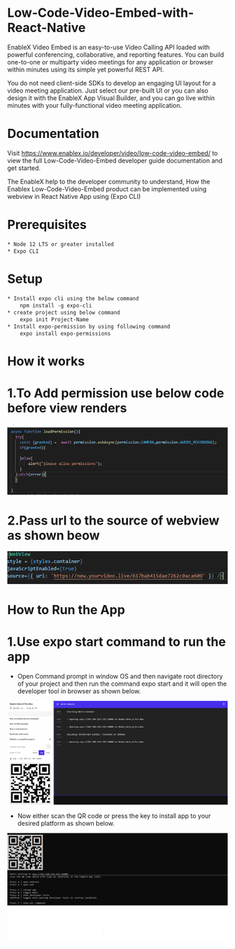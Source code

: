 # Low-Code-Video-Embed-with-React-Native
 EnableX Video Embed is an easy-to-use Video Calling API loaded with powerful conferencing, collaborative, and reporting features. You can build one-to-one or multiparty video meetings for any application or browser within minutes using its simple yet powerful REST API.

 You do not need client-side SDKs to develop an engaging UI layout for a video meeting application. Just select our pre-built UI or you can also design it with the EnableX App Visual Builder, and you can go live within minutes with your fully-functional video meeting application.

 # Documentation
 Visit https://www.enablex.io/developer/video/low-code-video-embed/ to view the full Low-Code-Video-Embed developer guide documentation and get started.
 
 The EnableX help to the developer community to understand, How the Enablex Low-Code-Video-Embed product can be implemented using webview in React Native App using (Expo CLI)

# Prerequisites

    * Node 12 LTS or greater installed
	* Expo CLI

# Setup

    * Install expo cli using the below command
        npm install -g expo-cli
	* create project using below command
        expo init Project-Name
    * Install expo-permission by using following command
        expo install expo-permissions

# How it works

# 1.To Add permission use below code before view renders

![Permission image](https://github.com/EnableX/Low-Code-Video-Embed-with-React-Native/blob/main/images/permission.PNG)


# 2.Pass url to the source of webview as shown beow

![Webview image](https://github.com/EnableX/Low-Code-Video-Embed-with-React-Native/blob/main/images/webview.PNG)

# How to Run the App

# 1.Use expo start command to run the app

   *  Open Command prompt in window OS and then navigate root directory of your project and then run the command expo start and it will open the developer tool in browser as shown below.

![DeveloperTool image](https://github.com/EnableX/Low-Code-Video-Embed-with-React-Native/blob/main/images/developerTool.PNG)

   *  Now either scan the QR code or press the key to install app to your desired platform as shown below.

![Cmd image](https://github.com/EnableX/Low-Code-Video-Embed-with-React-Native/blob/main/images/cmd.PNG)

 